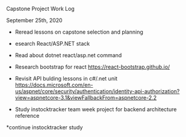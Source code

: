 Capstone Project Work Log

September 25th, 2020

* Reread lessons on capstone selection and planning

* esearch React/ASP.NET stack

* Read about dotnet react/asp.net command  

* Research bootstrap for react
https://react-bootstrap.github.io/

* Revisit API bulding lessons in c#/.net unit
https://docs.microsoft.com/en-us/aspnet/core/security/authentication/identity-api-authorization?view=aspnetcore-3.1&viewFallbackFrom=aspnetcore-2.2

* Study instocktracker team week project for backend architecture reference

*continue instocktracker study